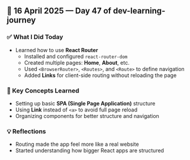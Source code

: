 ## 📅 16 April 2025 — Day 47 of dev-learning-journey

### ✅ What I Did Today
- Learned how to use **React Router**
  - Installed and configured `react-router-dom`
  - Created multiple pages: **Home**, **About**, etc.
  - Used `<BrowserRouter>`, `<Routes>`, and `<Route>` to define navigation
  - Added **Links** for client-side routing without reloading the page

### 🧠 Key Concepts Learned
- Setting up basic **SPA (Single Page Application)** structure
- Using **Link** instead of `<a>` to avoid full page reload
- Organizing components for better structure and navigation

### 💡 Reflections
- Routing made the app feel more like a real website
- Started understanding how bigger React apps are structured
